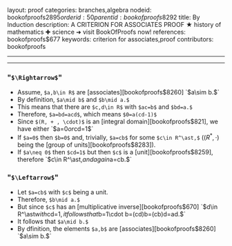 layout: proof
categories: branches,algebra
nodeid: bookofproofs$2895
orderid: 50
parentid: bookofproofs$8292
title: By Induction
description: A CRITERION FOR ASSOCIATES PROOF ★ history of mathematics ✚ science ➜ visit BookOfProofs now!
references: bookofproofs$677
keywords: criterion for associates,proof
contributors: bookofproofs

---


---

### "`$\Rightarrow$`"

* Assume, `$a,b\in R$` are [associates][bookofproofs$8260] `$a\sim b.$`
* By definition, `$a\mid b$` and `$b\mid a.$`
* This means that there are `$c,d\in R$` with `$ac=b$` and `$bd=a.$`
* Therefore, `$a=bd=acd$`, which means `$0=a(cd-1)$`
* Since `$(R, + , \cdot)$` is an [integral domain][bookofproofs$821], we have either `$a=0$` or `$cd=1$`
* If `$a=0$` then `$b=0$` and, trivially, `$a=cb$` for some  `$c\in R^\ast,$` ($(R^\ast,\cdot)$ being the [group of units][bookofproofs$8283]).
* If `$a\neq 0$` then `$cd=1$` but then `$c$` is a [unit][bookofproofs$8259], therefore `$c\in R^\ast,$` and again `$a=cb.$`

### "`$\Leftarrow$`"

* Let `$a=cb$` with `$c$` being a unit.
* Therefore, `$b\mid a.$`
* But since `$c$` has an [multiplicative inverse][bookofproofs$670] `$d\in R^\ast$` with `$cd=1$`, it follows that `$b=1\cdot b=(cd)b=(cb)d=ad.$` 
* It follows that `$a\mid b.$`
* By dfinition, the elements `$a,b$` are [associates][bookofproofs$8260] `$a\sim b.$`
